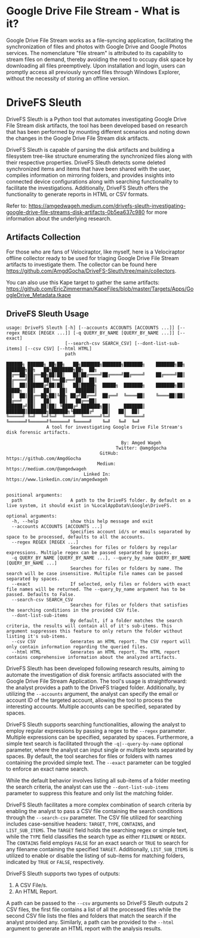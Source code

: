 # Google Drive File Stream - What is it?
Google Drive File Stream works as a file-syncing application, facilitating the synchronization of files and photos with Google Drive and Google Photos services. The nomenclature "file stream" is attributed to its capability to stream files on demand, thereby avoiding the need to occupy disk space by downloading all files preemptively. Upon installation and login, users can promptly access all previously synced files through Windows Explorer, without the necessity of storing an offline version.

# DriveFS Sleuth
[//]: # (Bing creator photo)

DriveFS Sleuth is a Python tool that automates investigating Google Drive File Stream disk artifacts, the tool has been developed based on research that has been performed by mounting different scenarios and noting down the changes in the Google Drive File Stream disk artifacts.

DriveFS Sleuth is capable of parsing the disk artifacts and building a filesystem tree-like structure enumerating the synchronized files along with their respective properties. DriveFS Sleuth detects some deleted synchronized items and items that have been shared with the user, compiles information on mirroring folders, and provides insights into connected device configurations along with searching functionality to facilitate the investigations. Additionally, DriveFS Sleuth offers the functionality to generate reports in HTML or CSV formats.

Refer to: https://amgedwageh.medium.com/drivefs-sleuth-investigating-google-drive-file-streams-disk-artifacts-0b5ea637c980 for more information about the underlying research.

## Artifacts Collection
For those who are fans of Velociraptor, like myself, here is a Velociraptor offline collector ready to be used for triaging Google Drive File Stream artifacts to investigate them. The collector can be found here https://github.com/AmgdGocha/DriveFS-Sleuth/tree/main/collectors.

You can also use this Kape target to gather the same artifacts: https://github.com/EricZimmerman/KapeFiles/blob/master/Targets/Apps/GoogleDrive_Metadata.tkape

## DriveFS Sleuth Usage
```
usage: DriveFS Sleuth [-h] [--accounts ACCOUNTS [ACCOUNTS ...]] [--regex REGEX [REGEX ...]] [-q QUERY_BY_NAME [QUERY_BY_NAME ...]] [--exact]
                      [--search-csv SEARCH_CSV] [--dont-list-sub-items] [--csv CSV] [--html HTML]
                      path

██████╗ ██████╗ ██╗██╗   ██╗███████╗███████╗███████╗    ███████╗██╗     ███████╗██╗   ██╗████████╗██╗  ██╗
██╔══██╗██╔══██╗██║██║   ██║██╔════╝██╔════╝██╔════╝    ██╔════╝██║     ██╔════╝██║   ██║╚══██╔══╝██║  ██║
██║  ██║██████╔╝██║██║   ██║█████╗  █████╗  ███████╗    ███████╗██║     █████╗  ██║   ██║   ██║   ███████║
██║  ██║██╔══██╗██║╚██╗ ██╔╝██╔══╝  ██╔══╝  ╚════██║    ╚════██║██║     ██╔══╝  ██║   ██║   ██║   ██╔══██║
██████╔╝██║  ██║██║ ╚████╔╝ ███████╗██║     ███████║    ███████║███████╗███████╗╚██████╔╝   ██║   ██║  ██║
╚═════╝ ╚═╝  ╚═╝╚═╝  ╚═══╝  ╚══════╝╚═╝     ╚══════╝    ╚══════╝╚══════╝╚══════╝ ╚═════╝    ╚═╝   ╚═╝  ╚═╝
               A tool for investigating Google Drive File Stream's disk forensic artifacts.

                                           By: Amged Wageh
                                         Twitter: @amgdgocha
                                   GitHub: https://github.com/AmgdGocha
                                  Medium: https://medium.com/@amgedwageh
                             Linked In: https://www.linkedin.com/in/amgedwageh


positional arguments:
  path                  A path to the DriveFS folder. By default on a live system, it should exist in %LocalAppData%\Google\DriveFS.

optional arguments:
  -h, --help            show this help message and exit
  --accounts ACCOUNTS [ACCOUNTS ...]
                        Specifies account id/s or emails separated by space to be processed, defaults to all the accounts.
  --regex REGEX [REGEX ...]
                        Searches for files or folders by regular expressions. Multiple regex can be passed separated by spaces.
  -q QUERY_BY_NAME [QUERY_BY_NAME ...], --query_by_name QUERY_BY_NAME [QUERY_BY_NAME ...]
                        Searches for files or folders by name. The search will be case insensitive. Multiple file names can be passed separated by spaces.
  --exact               If selected, only files or folders with exact file names will be returned. The --query_by_name argument has to be passed. Defaults to False.
  --search-csv SEARCH_CSV
                        Searches for files or folders that satisfies the searching conditions in the provided CSV file.
  --dont-list-sub-items
                        By default, if a folder matches the search criteria, the results will contain all of it's sub-items. This argument suppresses this feature to only return the folder without listing it's sub-items.
  --csv CSV             Generates an HTML report. The CSV report will only contain information regarding the queried files.
  --html HTML           Generates an HTML report. The HTML report contains comprehensive information about the analyzed artifacts.
```
DriveFS Sleuth has been developed following research results, aiming to automate the investigation of disk forensic artifacts associated with the Google Drive File Stream Application. The tool's usage is straightforward: the analyst provides a path to the DriveFS triaged folder. Additionally, by utilizing the `--accounts` argument, the analyst can specify the email or account ID of the targeted account, allowing the tool to process the interesting accounts. Multiple accounts can be specified, separated by spaces.

DriveFS Sleuth supports searching functionalities, allowing the analyst to employ regular expressions by passing a regex to the `--regex` parameter. Multiple expressions can be specified, separated by spaces. Furthermore, a simple text search is facilitated through the `-q|--query-by-name` optional parameter, where the analyst can input single or multiple texts separated by spaces. By default, the tool searches for files or folders with names containing the provided simple text. The `--exact` parameter can be toggled to enforce an exact name search.

While the default behavior involves listing all sub-items of a folder meeting the search criteria, the analyst can use the `--dont-list-sub-items` parameter to suppress this feature and only list the matching folder.

DriveFS Sleuth facilitates a more complex combination of search criteria by enabling the analyst to pass a CSV file containing the search conditions through the `--search-csv` parameter. The CSV file utilized for searching includes case-sensitive headers: `TARGET`, `TYPE`, `CONTAINS`, and `LIST_SUB_ITEMS`. The `TARGET` field holds the searching regex or simple text, while the `TYPE` field classifies the search type as either `FILENAME` or `REGEX`. The `CONTAINS` field employs `FALSE` for an exact search or `TRUE` to search for any filename containing the specified `TARGET`. Additionally, `LIST_SUB_ITEMS` is utilized to enable or disable the listing of sub-items for matching folders, indicated by `TRUE` or `FALSE`, respectively.

DriveFS Sleuth supports two types of outputs:
1. A CSV File/s.
2. An HTML Report.

A path can be passed to the `--csv` arguments so DriveFS Sleuth outputs 2 CSV files, the first file contains a list of all the processed files while the second CSV file lists the files and folders that match the search if the analyst provided any. Similarly, a path can be provided to the `--html` argument to generate an HTML report with the analysis results.

